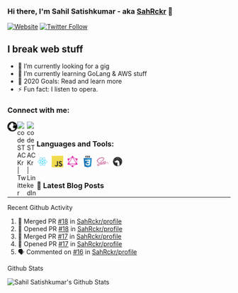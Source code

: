 ### Hi there, I'm Sahil Satishkumar - aka [SahRckr][website] 👋

[![Website](https://img.shields.io/website?label=sahilsatishkumar.dev&style=for-the-badge&url=https%3A%2F%2Fsahilsatishkumar.dev)](https://sahilsatishkumar.dev) [![Twitter Follow](https://img.shields.io/twitter/follow/sahrckr?color=1DA1F2&logo=twitter&style=for-the-badge)](https://twitter.com/intent/follow?original_referer=https%3A%2F%2Fgithub.com%2Fsahrckr&screen_name=sahrckr)

## I break web stuff

- 🔭 I’m currently looking for a gig
- 🌱 I’m currently learning GoLang & AWS stuff
- 🥅 2020 Goals: Read and learn more
- ⚡ Fun fact: I listen to opera.

### Connect with me:

[<img align="left" alt="sahilsatishkumar.dev" width="22px" src="https://raw.githubusercontent.com/iconic/open-iconic/master/svg/globe.svg" />][website] [<img align="left" alt="codeSTACKr | Twitter" width="22px" src="https://cdn.jsdelivr.net/npm/simple-icons@v3/icons/twitter.svg" />][twitter] [<img align="left" alt="codeSTACKr | LinkedIn" width="22px" src="https://cdn.jsdelivr.net/npm/simple-icons@v3/icons/linkedin.svg" />][linkedin]

<br />

### Languages and Tools:

<img align="left" alt="react" width="26px" src="https://raw.githubusercontent.com/github/explore/80688e429a7d4ef2fca1e82350fe8e3517d3494d/topics/react/react.png" style="margin-right: 0.5rem" /><img align="left" alt="javascript" width="26px" src="https://raw.githubusercontent.com/github/explore/80688e429a7d4ef2fca1e82350fe8e3517d3494d/topics/javascript/javascript.png" style="margin-right: 0.5rem" /><img align="left" alt="graphql" width="26px" src="https://raw.githubusercontent.com/github/explore/80688e429a7d4ef2fca1e82350fe8e3517d3494d/topics/graphql/graphql.png" style="margin-right: 0.5rem"/><img align="left" alt="CSS3" width="26px" src="https://raw.githubusercontent.com/github/explore/80688e429a7d4ef2fca1e82350fe8e3517d3494d/topics/css/css.png" style="margin-right: 0.5rem"/> <img align="left" alt="sass" width="26px" src="https://raw.githubusercontent.com/github/explore/80688e429a7d4ef2fca1e82350fe8e3517d3494d/topics/sass/sass.png" style="margin-right: 0.5rem"/><img align="left" alt="deno" width="26px" src="https://raw.githubusercontent.com/github/explore/361e2821e2dea67711cde99c9c40ed357061cf27/topics/deno/deno.png" style="margin-right: 0.5rem"/>

<br />
<br />

### 📕 Latest Blog Posts

<!-- BLOG-POST-LIST:START -->
<!-- BLOG-POST-LIST:END -->

---

Recent Github Activity

<!--START_SECTION:activity-->
1. 🎉 Merged PR [#18](https://github.com//SahRckr/profile/pull/18) in [SahRckr/profile](https://github.com//SahRckr/profile)
2. 💪 Opened PR [#18](https://github.com//SahRckr/profile/pull/18) in [SahRckr/profile](https://github.com//SahRckr/profile)
3. 🎉 Merged PR [#17](https://github.com//SahRckr/profile/pull/17) in [SahRckr/profile](https://github.com//SahRckr/profile)
4. 💪 Opened PR [#17](https://github.com//SahRckr/profile/pull/17) in [SahRckr/profile](https://github.com//SahRckr/profile)
5. 🗣 Commented on [#16](https://github.com//SahRckr/profile/issues/16) in [SahRckr/profile](https://github.com//SahRckr/profile)
<!--END_SECTION:activity-->

Github Stats

  <img align="left" alt="Sahil Satishkumar's Github Stats" src="https://github-readme-stats.codestackr.vercel.app/api?username=sahrckr&show_icons=true&hide_border=true" />

[website]: https://sahilsatishkumar.dev
[twitter]: https://twitter.com/sahrckr
[linkedin]: https://linkedin.com/in/sahrckr
